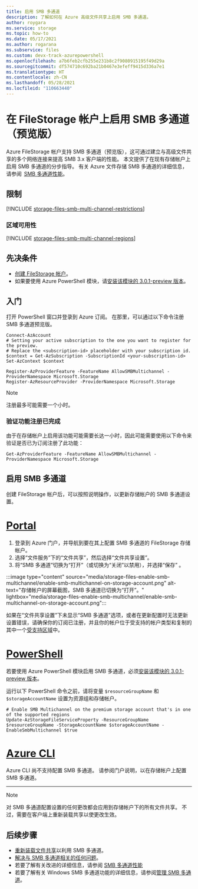 ```yaml
---
title: 启用 SMB 多通道
description: 了解如何在 Azure 高级文件共享上启用 SMB 多通道。
author: roygara
ms.service: storage
ms.topic: how-to
ms.date: 05/17/2021
ms.author: rogarana
ms.subservice: files
ms.custom: devx-track-azurepowershell
ms.openlocfilehash: a7b6feb2cfb255e231b8c2f9080915195f49d29a
ms.sourcegitcommit: df574710c692ba21b0467e3efeff9415d336a7e1
ms.translationtype: HT
ms.contentlocale: zh-CN
ms.lasthandoff: 05/28/2021
ms.locfileid: "110663440"
---
```

# <a name="enable-smb-multichannel-on-a-filestorage-account-preview"></a>在 FileStorage 帐户上启用 SMB 多通道（预览版） 

Azure FileStorage 帐户支持 SMB 多通道（预览版），这可通过建立与高级文件共享的多个网络连接来提高 SMB 3.x 客户端的性能。 本文提供了在现有存储帐户上启用 SMB 多通道的分步指导。 有关 Azure 文件存储 SMB 多通道的详细信息，请参阅  [SMB 多通道性能](storage-files-smb-multichannel-performance.md)。

## <a name="limitations"></a>限制

[!INCLUDE [storage-files-smb-multi-channel-restrictions](../../../includes/storage-files-smb-multi-channel-restrictions.md)]

### <a name="regional-availability"></a>区域可用性

[!INCLUDE [storage-files-smb-multi-channel-regions](../../../includes/storage-files-smb-multi-channel-regions.md)]

## <a name="prerequisites"></a>先决条件

- [创建 FileStorage 帐户](./storage-how-to-create-file-share.md)。
- 如果要使用 Azure PowerShell 模块，请[安装该模块的 3.0.1-preview 版本](https://www.powershellgallery.com/packages/Az.Storage/3.0.1-preview)。

## <a name="getting-started"></a>入门

打开 PowerShell 窗口并登录到 Azure 订阅。 在那里，可以通过以下命令注册 SMB 多通道预览版。

```azurepowershell
Connect-AzAccount
# Setting your active subscription to the one you want to register for the preview. 
# Replace the <subscription-id> placeholder with your subscription id. 
$context = Get-AzSubscription -SubscriptionId <your-subscription-id> 
Set-AzContext $context

Register-AzProviderFeature -FeatureName AllowSMBMultichannel -ProviderNamespace Microsoft.Storage 
Register-AzResourceProvider -ProviderNamespace Microsoft.Storage 
```

> [!NOTE]
> 注册最多可能需要一个小时。

### <a name="verify-that-feature-registration-is-complete"></a>验证功能注册已完成

由于在存储帐户上启用该功能可能需要长达一小时，因此可能需要使用以下命令来验证是否已为订阅注册了此功能：

```azurepowershell
Get-AzProviderFeature -FeatureName AllowSMBMultichannel -ProviderNamespace Microsoft.Storage
```


## <a name="enable-smb-multichannel"></a>启用 SMB 多通道 
创建 FileStorage 帐户后，可以按照说明操作，以更新存储帐户的 SMB 多通道设置。

# <a name="portal"></a>[Portal](#tab/azure-portal)
1. 登录到 Azure 门户，并导航到要在其上配置 SMB 多通道的 FileStorage 存储帐户。
1. 选择“文件服务”下的“文件共享”，然后选择“文件共享设置”。
1. 将“SMB 多通道”切换为“打开”（或切换为“关闭”以禁用），并选择“保存” 。

:::image type="content" source="media/storage-files-enable-smb-multichannel/enable-smb-multichannel-on-storage-account.png" alt-text="存储帐户的屏幕截图，SMB 多通道已切换为“打开”。"  lightbox="media/storage-files-enable-smb-multichannel/enable-smb-multichannel-on-storage-account.png":::

如果在“文件共享设置”下未显示“SMB 多通道”选项，或者在更新配置时无法更新设置错误，请确保你的订阅已注册，并且你的帐户位于受支持的帐户类型和复制的其中一个[受支持区域](#regional-availability)中。

# <a name="powershell"></a>[PowerShell](#tab/azure-powershell)

若要使用 Azure PowerShell 模块启用 SMB 多通道，必须[安装该模块的 3.0.1-preview 版本](https://www.powershellgallery.com/packages/Az.Storage/3.0.1-preview)。

运行以下 PowerShell 命令之前，请将变量 `$resourceGroupName` 和 `$storageAccountName` 设置为资源组和存储帐户。

```azurepowershell
# Enable SMB Multichannel on the premium storage account that's in one of the supported regions
Update-AzStorageFileServiceProperty -ResourceGroupName $resourceGroupName -StorageAccountName $storageAccountName -EnableSmbMultichannel $true 
```

# <a name="azure-cli"></a>[Azure CLI](#tab/azure-cli)
Azure CLI 尚不支持配置 SMB 多通道。 请参阅门户说明，以在存储帐户上配置 SMB 多通道。

---

> [!NOTE]
> 对 SMB 多通道配置设置的任何更改都会应用到存储帐户下的所有文件共享。 不过，需要在客户端上重新装载共享以使更改生效。


## <a name="next-steps"></a>后续步骤 

- [重新装载文件共享](storage-how-to-use-files-windows.md)以利用 SMB 多通道。
- [解决与 SMB 多通道相关的任何问题](storage-troubleshooting-files-performance.md#smb-multichannel-option-not-visible-under-file-share-settings)。
- 若要了解有关改进的详细信息，请参阅 [SMB 多通道性能](storage-files-smb-multichannel-performance.md)
 - 若要了解有关 Windows SMB 多通道功能的详细信息，请参阅[管理 SMB 多通道](/azure-stack/hci/manage/manage-smb-multichannel)。
